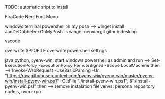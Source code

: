 TODO: automatic sript to install

FiraCode Nerd Font Mono

windows terminal
powershell
oh my posh --> winget install JanDeDobbeleer.OhMyPosh -s winget
neovim
git
github desktop

vscode

overwrite $PROFILE
overwrite powershell settings

java
python, 
pyenv-win: 
    start windows powershell as admin and run --> Set-ExecutionPolicy -ExecutionPolicy RemoteSigned -Scope LocalMachine
    then --> Invoke-WebRequest -UseBasicParsing -Uri "https://raw.githubusercontent.com/pyenv-win/pyenv-win/master/pyenv-win/install-pyenv-win.ps1" -OutFile "./install-pyenv-win.ps1"; &"./install-pyenv-win.ps1"
    then --> remove instalation file
venvs: personal repository
nodejs, nvm
expo
